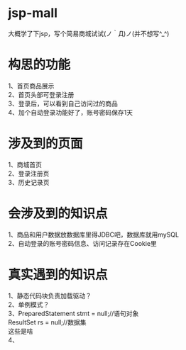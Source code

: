 # jsp-mall
大概学了下jsp，写个简易商城试试(ノ｀Д)ノ(并不想写^_^)

# 构思的功能
1、首页商品展示<br>
2、首页头部可登录注册<br>
3、登录后，可以看到自己访问过的商品<br>
4、加个自动登录功能好了，账号密码保存1天<br>

# 涉及到的页面
1、商城首页<br>
2、登录注册页<br>
3、历史记录页<br>

# 会涉及到的知识点
1、商品和用户数据放数据库里得JDBC吧，数据库就用mySQL<br>
2、自动登录的账号密码信息、访问记录存在Cookie里<br>

# 真实遇到的知识点
1、静态代码块负责加载驱动？<br>
2、单例模式？<br>
3、PreparedStatement stmt = null;//语句对象<br>
		ResultSet rs = null;//数据集<br>
		这些是啥<br>
4、
